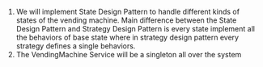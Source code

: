 ﻿1. We will implement State Design Pattern to handle different kinds of states of the vending machine. Main difference between the State Design Pattern and Strategy Design Pattern is every state implement all the behaviors of base state where in strategy design pattern every strategy defines a single behaviors.
2. The VendingMachine Service will be a singleton all over the system